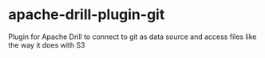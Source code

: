 # apache-drill-plugin-git
Plugin for Apache Drill to connect to git as data source and access files like the way it does with S3
